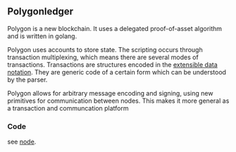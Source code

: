 ## Polygonledger

Polygon is a new blockchain. It uses a delegated proof-of-asset algorithm and is written in golang.

Polygon uses accounts to store state. The scripting occurs through transaction multiplexing, which means there are several modes of transactions. Transactions are structures encoded in the [extensible data notation](https://github.com/edn-format/edn).
They are generic code of a certain form which can be understood by the parser.

Polygon allows for arbitrary message encoding and signing, using new primitives for communication between
nodes. This makes it more general as a transaction and communcation platform

### Code

see [node](https://github.com/polygonledger/node).

